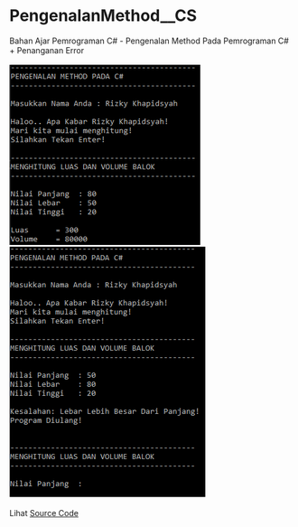 # PengenalanMethod__CS
Bahan Ajar Pemrograman C# - Pengenalan Method Pada Pemrograman C# + Penanganan Error<br><br>
<img src="https://github.com/RizkyKhapidsyah/PengenalanMethod__CS/blob/master/results/001.PNG"><br>
<img src="https://github.com/RizkyKhapidsyah/PengenalanMethod__CS/blob/master/results/002.PNG"><br><br>
Lihat <a href="https://github.com/RizkyKhapidsyah/PengenalanMethod__CS/blob/master/Program.cs">Source Code</a>
